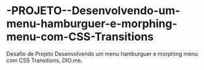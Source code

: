 # -PROJETO--Desenvolvendo-um-menu-hamburguer-e-morphing-menu-com-CSS-Transitions
Desafio de Projeto Desenvolvendo um menu hamburguer e morphing menu com CSS Transitions, DIO.me.
